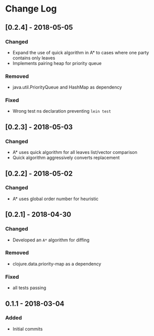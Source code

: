 # Change Log


## [0.2.4] - 2018-05-05
### Changed
- Expand the use of quick algorithm in A* to cases where one party contains only leaves
- Implements pairing heap for priority queue

### Removed
- java.util.PriorityQueue and HashMap as dependency

### Fixed
- Wrong test ns declaration preventing `lein test`

## [0.2.3] - 2018-05-03
### Changed
- A* uses quick algorithm for all leaves list/vector comparison
- Quick algorithm aggressively converts replacement

## [0.2.2] - 2018-05-02
### Changed
- A* uses global order number for heuristic

## [0.2.1] - 2018-04-30
### Changed
- Developed an `A*` algorithm for diffing

### Removed
- clojure.data.priority-map as a dependency

### Fixed
- all tests passing

## 0.1.1 - 2018-03-04
### Added
- Initial commits

[Unreleased]: https://github.com/juji-io/editscript/compare/0.2.3...HEAD
[0.2.0]: https://github.com/juji-io/editscript/compare/0.1.1...0.2.0
